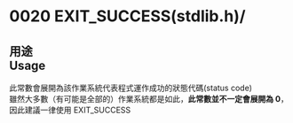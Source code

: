 # 0020 EXIT_SUCCESS(stdlib.h)/
## 用途<br />Usage  
此常數會展開為該作業系統代表程式運作成功的狀態代碼(status code)  
雖然大多數（有可能是全部的）作業系統都是如此，**此常數並不一定會展開為 0**，因此建議一律使用 EXIT_SUCCESS